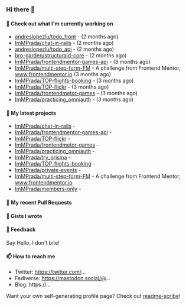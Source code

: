 ### Hi there 👋

#### 👷 Check out what I'm currently working on

- [andreslopezlu/todo_front](https://github.com/andreslopezlu/todo_front) -  (2 months ago)
- [ImMPrada/chat-in-rails](https://github.com/ImMPrada/chat-in-rails) -  (2 months ago)
- [andreslopezlu/todo_api](https://github.com/andreslopezlu/todo_api) -  (2 months ago)
- [bro-garden/structuraid-core](https://github.com/bro-garden/structuraid-core) -  (2 months ago)
- [ImMPrada/frontendmentor-games-api](https://github.com/ImMPrada/frontendmentor-games-api) -  (3 months ago)
- [ImMPrada/multi-step-form-FM](https://github.com/ImMPrada/multi-step-form-FM) - A challenge from Frontend Mentor, www.frontendmentor.io (3 months ago)
- [ImMPrada/TOP-flights-booking](https://github.com/ImMPrada/TOP-flights-booking) -  (3 months ago)
- [ImMPrada/TOP-flickr](https://github.com/ImMPrada/TOP-flickr) -  (3 months ago)
- [ImMPrada/frontendmetor-games](https://github.com/ImMPrada/frontendmetor-games) -  (3 months ago)
- [ImMPrada/practicing_omniauth](https://github.com/ImMPrada/practicing_omniauth) -  (3 months ago)

#### 🌱 My latest projects

- [ImMPrada/chat-in-rails](https://github.com/ImMPrada/chat-in-rails) - 
- [ImMPrada/frontendmentor-games-api](https://github.com/ImMPrada/frontendmentor-games-api) - 
- [ImMPrada/TOP-flickr](https://github.com/ImMPrada/TOP-flickr) - 
- [ImMPrada/frontendmetor-games](https://github.com/ImMPrada/frontendmetor-games) - 
- [ImMPrada/practicing_omniauth](https://github.com/ImMPrada/practicing_omniauth) - 
- [ImMPrada/try_prisma](https://github.com/ImMPrada/try_prisma) - 
- [ImMPrada/TOP-flights-booking](https://github.com/ImMPrada/TOP-flights-booking) - 
- [ImMPrada/private-events](https://github.com/ImMPrada/private-events) - 
- [ImMPrada/multi-step-form-FM](https://github.com/ImMPrada/multi-step-form-FM) - A challenge from Frontend Mentor, www.frontendmentor.io
- [ImMPrada/members-only](https://github.com/ImMPrada/members-only) - 

#### 🔨 My recent Pull Requests


#### 📓 Gists I wrote



#### 💬 Feedback

Say Hello, I don't bite!

#### 📫 How to reach me

- Twitter: https://twitter.com/...
- Fediverse: https://mastodon.social/@...
- Blog: https://...

Want your own self-generating profile page? Check out [readme-scribe](https://github.com/muesli/readme-scribe)!
